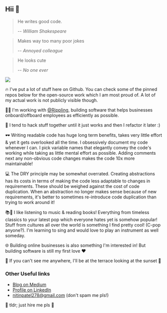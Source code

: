 ## Hii 👋

> He writes good code. 
>
> -- <cite>William Shakespeare</cite>

> Makes way too many poor jokes
>
> -- <cite>Annoyed colleague</cite>

> He looks cute
>
> -- <cite>No one ever</cite>

![](https://uc08a61bad76421efdb412575774.previews.dropboxusercontent.com/p/thumb/AA6gjcfbLMIxBpw2AM_8OQ_Cr0zltsZk6_M4ByEgJpu6FI9hIrynkzSiTLnu8_hK6wSBwpFBI9833376QwfW1WdYRkdypD5j88lZa_LphOoJHSJfXKJVg0ssr2JsvwQpuWK5Wjrs_W8rd7ZjzZbm96nA9qQlREd_DwDMaUF0Mg9nmoh754qhF8ObqiDqFJetI1Cwp95A8VcSvRBIP5mqOWwoD0O-lHOyJlJ__aoWsLB_23roMvkwwxBWfNYpJCfkv1c2-gz5xnMepxRGa3nluMNpXSYERMYpjduspBhSIVvheZxMcFmnmNy-q-0PD3MJjQNQ42O335SVHSqsUQJM9910na-p19AuZ1-VgDyDFn5CF4FvDx4ZmGS1drmgc6tR36SKytU2T2fN7u5vmQ3MR7hg/p.png)

🔥 I've put a lot of stuff here on Github. You can check some of the pinned repos below for the open-source work which I am most proud of. A lot of my actual work is not publicly visible though. 

👨‍💻 I'm working with [@Rippling](http://github.com/Rippling), building software that helps businesses onboard/offboard employees as efficiently as possible. 

🦾 I tend to hack stuff together until it just works and then I refactor it later :) 

🕶 Writing readable code has huge long term benefits, takes very little effort & yet it gets overlooked all the time. I obsessively document my code whenever I can. I pick variable names that elegantly convey the code's working while taking as little mental effort as possible. Adding comments next any non-obvious code changes makes the code 10x more maintainable! 

💻 The DRY principle may be somewhat overrated. Creating abstractions has its costs in terms of making the code less adaptable to changes in requirements. These should be weighed against the cost of code duplication. When an abstraction no longer makes sense because of new requirements, it's better to sometimes re-introduce code duplication than trying to work around it!

📚🎼 I like listening to music & reading books! Everything from timeless classics to your latest pop which everyone hates yet is somehow popular! Stuff from cultures all over the world is something I find pretty cool! (C-pop anyone?). I'm learning to sing and would love to play an instrument as well someday. 

🌐 Building online businesses is also something I'm interested in! But building software is still my first love ❤️

🌆 If you can't see me anywhere, I'll be at the terrace looking at the sunset 🌅

### Other Useful links 

- [Blog on Medium](https://medium.com/@nitinpatel_20236)
- [Profile on LinkedIn](https://www.linkedin.com/in/nitin-patel-b2440b121/)
- nitinpatel278@gmail.com (don't spam me pls!)

🥺 tldr; just hire me pls 🥺  
